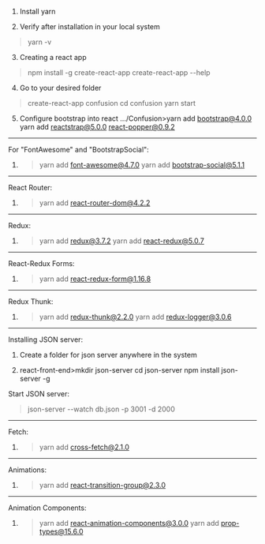 1. Install yarn

2. Verify after installation in your local system
>yarn -v

3. Creating a react app
>npm install -g create-react-app
create-react-app --help

4. Go to your desired folder
> create-react-app confusion
cd confusion
yarn start

5. Configure bootstrap into react
.../Confusion>yarn add bootstrap@4.0.0
yarn add reactstrap@5.0.0 react-popper@0.9.2



*****************************************************************
For "FontAwesome" and "BootstrapSocial":

1. >yarn add font-awesome@4.7.0
yarn add bootstrap-social@5.1.1


****************************************************************
React Router:

1. >yarn add react-router-dom@4.2.2


****************************************************************
Redux:

1. >yarn add redux@3.7.2
yarn add react-redux@5.0.7

****************************************************************
React-Redux Forms:

1. >yarn add react-redux-form@1.16.8

****************************************************************
Redux Thunk:

1. >yarn add redux-thunk@2.2.0
yarn add redux-logger@3.0.6


****************************************************************
Installing JSON server:

1. Create a folder for json server anywhere in the system

2. react-front-end>mkdir json-server
cd json-server
npm install json-server -g

Start JSON server:
>json-server --watch db.json -p 3001 -d 2000

***************************************************************************
Fetch:

1. >yarn add cross-fetch@2.1.0

***************************************************************************
Animations:

1. >yarn add react-transition-group@2.3.0

***************************************************************************
Animation Components:

1. >yarn add react-animation-components@3.0.0
yarn add prop-types@15.6.0
